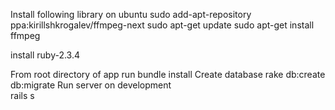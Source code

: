 Install following library on ubuntu
	sudo add-apt-repository ppa:kirillshkrogalev/ffmpeg-next
	sudo apt-get update
	sudo apt-get install ffmpeg

install ruby-2.3.4

From root directory of app
	run bundle install
Create database
	rake db:create db:migrate
Run server on development	
	rails s